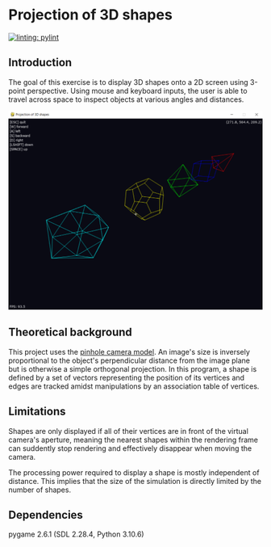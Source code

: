 # Projection of 3D shapes
[![linting: pylint](https://img.shields.io/badge/linting-pylint-yellowgreen)](https://github.com/pylint-dev/pylint)
## Introduction
The goal of this exercise is to display 3D shapes onto a 2D screen using 3-point perspective. Using mouse and keyboard inputs, the user is able to travel across space to inspect objects at various angles and distances.

![An execution displaying the platonic solids in different colors](/assets/screenshot_execution.png)
## Theoretical background
This project uses the [pinhole camera model](https://en.m.wikipedia.org/wiki/Pinhole_camera_model). An image's size is inversely proportional to the object's perpendicular distance from the image plane but is otherwise a simple orthogonal projection. In this program, a shape is defined by a set of vectors representing the position of its vertices and edges are tracked amidst manipulations by an association table of vertices.
## Limitations
Shapes are only displayed if all of their vertices are in front of the virtual camera's aperture, meaning the nearest shapes within the rendering frame can suddently stop rendering and effectively disappear when moving the camera.

The processing power required to display a shape is mostly independent of distance. This implies that the size of the simulation is directly limited by the number of shapes.
## Dependencies
pygame 2.6.1 (SDL 2.28.4, Python 3.10.6)
